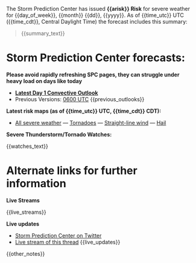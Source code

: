 The Storm Prediction Center has issued **{{arisk}} Risk** for severe weather for {{day_of_week}}, {{month}} {{dd}}, {{yyyy}}. As of {{time_utc}} UTC ({{time_cdt}}, Central Daylight Time) the forecast includes this summary:

>{{summary_text}}

# Storm Prediction Center forecasts:

**Please avoid rapidly refreshing SPC pages, they can struggle under heavy load on days like today**

* **[Latest Day 1 Convective Outlook](https://www.spc.noaa.gov/products/outlook/day1otlk.html)**
 * Previous Versions: [0600 UTC](https://www.spc.noaa.gov/products/outlook/archive/{{yyyy}}/day1otlk_{{yyyymmdd}}_1200.html) {{previous_outlooks}}


**Latest risk maps (as of {{time_utc}} UTC, {{time_cdt}} CDT):**

* [All severe weather](https://www.spc.noaa.gov/products/outlook/archive/{{yyyy}}/day1otlk_{{yyyy}}{{mm}}{{dd}}_{{hhmm}}_prt.gif) — [Tornadoes](https://www.spc.noaa.gov/products/outlook/archive/{{yyyy}}/day1probotlk_{{yyyy}}{{mm}}{{dd}}_{{hhmm}}_torn_prt.gif) — [Straight-line wind](https://www.spc.noaa.gov/products/outlook/archive/{{yyyy}}/day1probotlk_{{yyyy}}{{mm}}{{dd}}_{{hhmm}}_wind_prt.gif) — [Hail](https://www.spc.noaa.gov/products/outlook/archive/{{yyyy}}/day1probotlk_{{yyyy}}{{mm}}{{dd}}_{{hhmm}}_hail_prt.gif)

**Severe Thunderstorm/Tornado Watches:**

{{watches_text}}

# Alternate links for further information

**Live Streams**

{{live_streams}}

**Live updates**

* [Storm Prediction Center on Twitter](https://twitter.com/NWSSPC)
* [Live stream of this thread](http://reddit-stream.com/comments//)
{{live_updates}}

{{other_notes}}
